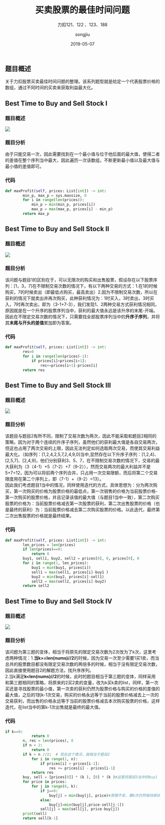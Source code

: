 ﻿---
layout:     post
title:      买卖股票的最佳时间问题
subtitle:   力扣121、122 、123、188
date:       2019-05-07
author:     songjiu
header-img: img/post-bg-2015.jpg
catalog: true
tags:
    - 算法
---

## 题目概述
关于力扣股票买卖最佳时间问题的整理。该系列题型就是给定一个代表股票价格的数组，通过不同时间的买卖来获取利益最大化。  
## Best Time to Buy and Sell Stock I
### 题目概述
![](/img/gpwtp1.png)
### 题目分析
由于只能交易一次，因此需要找到在一个最小值与位于他后面的最大值，使得二者的差值在整个序列当中最大，因此遍历一次该数组，不断更新最小值以及最大值与最小值的差值即可。
### 代码
```python
def maxProfit(self, prices: List[int]) -> int:
        min_p, max_p = sys.maxsize, 0
        for i in range(len(prices)):
            min_p = min(min_p, prices[i])
            max_p = max(max_p, prices[i] - min_p)
        return max_p
```
## Best Time to Buy and Sell Stock II
### 题目概述
![](/img/gpwtp2.png)
### 题目分析
 该问题与题目1的区别在于，可以无限次的购买和出售股票，假设存在以下股票序列：[1，3，7]在不限制交易次数的情况下，有以下两种交易的方式：1.在1的时候购买，7的时候卖出（即最低点购买，最高卖出）2.因为不限制交易次数，所以在获利的情况下就卖出并再次购买，此种获利情况为：1时买入，3时卖出，3时买入，7时再次卖出，即为（3-1+7-3），我们发现1、2两种交易方式获利情况相同，原因就是在一个升序的股票序列当中，获利的最大值永远是该升序的末尾-开端。因此在不限定交易次数的情况下，只需要找全部股票序列当中的**升序子序列**，并将其**末尾与开头的差值**累加即为答案。
### 代码
```python
def maxProfit(self, prices: List[int]) -> int:
        res=0
        for i in range(len(prices)-1):
            if prices[i]<prices[i+1]:
                res+=prices[i+1]-prices[i]
        return res
```
## Best Time to Buy and Sell Stock III
### 题目概述
![](/img/gpwtp3.png)
### 题目分析
 该题目与题目2有所不同，限制了交易次数为两次，因此不能采取和题目2相同的策略，因为对于两个连续的升序子序列，虽然他们的获利最大值是各自交易两次，但这也占用了两次交易的上限，因此无法判定如何选取两次交易，而使其交易利益最大化。（如序列：[1,2,4,2,5,7,2,4,9,0]当中,显然存在以下升序子序列：[1,2,4]、[2,5,7]、[2,4,9]，他们分别获利3、5、7，在不限制交易次数的情况下，交易的最大获利为（3（4-1）+5（7-2）+7（9-2）），然而交易两次的最大利益并不是5+7=12，因为可以将前两个序列合并，只占用一次交易限额，而后将第二个交易限度用在第二个序列上，即（7-1）+（9-2）=13）。  
 因此我们考虑题目1当中的情况，同样使用迭代的方式，具体思想为：分为两次购买，第一次购买的价格为股票价格的最低点，第一次销售的价格为当前股票价格-第一次购买的股票价格，并且记录该值的最大值（与题目1当中一致），第二次购买股票的价格为：当前股票价格减去第一次股票的获利，第二次出售股票的价格（也是最终的获利）为：当前股票价格减去第二次购买股票的价格。以此迭代，最终第二次出售股票的价格就是最终结果。
### 代码
```python
def maxProfit(self, prices: List[int]) -> int:
        len_prices = len(prices)
        if len(prices)==0:
            return 0
        buy1, sell1, buy2, sell2 = prices[0], 0, prices[0], 0
        for i in range(1, len_prices):
            buy1 = min(buy1, prices[i])
            sell1 = max(sell1, prices[i]-buy1 )
            buy2 = min(buy2, prices[i]-sell1)
            sell2 = max(sell2, prices[i]-buy2)
        return sell2
```
## Best Time to Buy and Sell Stock IV
### 题目概述
![](/img/gpwtp4.png)
### 题目分析
该问题为第三题的变体，相当于将原先的限定交易次数为2次改为了k次，这里考虑两种情况：1.**当k>=len(nums)//2**的时候，因为交易一次至少需要1买1卖，而当总共的股票数目都没有限定交易次数的两倍多的时候，相当于没有限定交易次数，因此直接使用题目2的解题方法，找升序序列。  
2.当k满足**k<len(nums)//2**的时候，此时的题目相当于第三题的变体，同样采用和第三题相同的策略，将原来的2买2卖的变量，改为k买k卖的list，同样，第一次买还是寻找股票的最小值，第一次卖的获利仍然为股票价格与购买的价格的差值的最大值，之后的1到k-1次交易，购买的价格永远等于当前的股票价格减去上一次的交易获利，而出售的价格永远等于当前的股票价格减去本次购买股票的价格，这样迭代，在list当中的第k-1次出售就是最终的最大值。
### 代码
```python
if k==0:
            return 0
        n, res = len(prices), 0
        if n < 2:
            return 0
        if k > n //2:  # 现在这个情况，就相当于题目2
            for i in range(1, n):
                if prices[i] > prices[i-1]:
                    res += prices[i] - prices[i-1]
            return res
        buy, sell = [prices[0]] * (k ), [0] * (k )#这里将题目3当中的buy1 sell1 buy2 sell2升级为k的情况
        for price in prices:
            for j in range(0, k):
                if j==0:
                    buy[j] = min(buy[j], price)#原理不变，第0次仍然保持原状，从1到k-1开始，每次都需要依据他之前的一次交易来确定
                else:
                    buy[j]=min(buy[j],price-sell[j-1])
                sell[j] = max(sell[j], price-buy[j])  
        print(sell)
        return sell[k-1]
```
